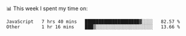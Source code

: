 📊 This week I spent my time on:
<!--START_SECTION:waka-->

```text
JavaScript   7 hrs 40 mins   ████████████████████▓░░░░   82.57 %
Other        1 hr 16 mins    ███▒░░░░░░░░░░░░░░░░░░░░░   13.66 %
```

<!--END_SECTION:waka-->

